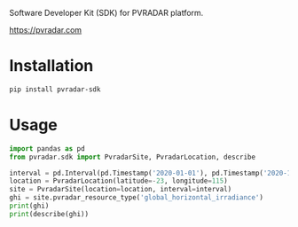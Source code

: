 Software Developer Kit (SDK) for PVRADAR platform.

https://pvradar.com

# Installation

```sh
pip install pvradar-sdk
```

# Usage

```python
import pandas as pd
from pvradar.sdk import PvradarSite, PvradarLocation, describe

interval = pd.Interval(pd.Timestamp('2020-01-01'), pd.Timestamp('2020-12-31T23:59:59'))
location = PvradarLocation(latitude=-23, longitude=115)
site = PvradarSite(location=location, interval=interval)
ghi = site.pvradar_resource_type('global_horizontal_irradiance')
print(ghi)
print(describe(ghi))
```
